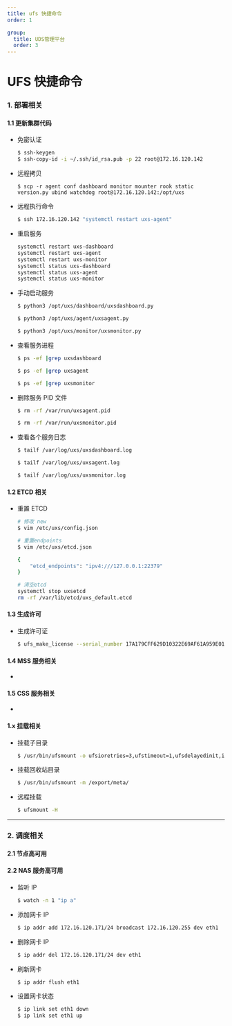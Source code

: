 ```yaml
---
title: ufs 快捷命令
order: 1

group:
  title: UDS管理平台
  order: 3
---
```


# UFS 快捷命令

### 1. 部署相关

#### 1.1 更新集群代码

- 免密认证

  ```sh
  $ ssh-keygen
  $ ssh-copy-id -i ~/.ssh/id_rsa.pub -p 22 root@172.16.120.142
  ```

- 远程拷贝

  ```shell
  $ scp -r agent conf dashboard monitor mounter rook static version.py ubind watchdog root@172.16.120.142:/opt/uxs
  ```

- 远程执行命令

  ```sh
  $ ssh 172.16.120.142 "systemctl restart uxs-agent"
  ```

- 重启服务

  ```sh
  systemctl restart uxs-dashboard
  systemctl restart uxs-agent
  systemctl restart uxs-monitor
  systemctl status uxs-dashboard
  systemctl status uxs-agent
  systemctl status uxs-monitor
  ```

- 手动启动服务

  ```sh
  $ python3 /opt/uxs/dashboard/uxsdashboard.py

  $ python3 /opt/uxs/agent/uxsagent.py

  $ python3 /opt/uxs/monitor/uxsmonitor.py
  ```

- 查看服务进程

  ```sh
  $ ps -ef |grep uxsdashboard

  $ ps -ef |grep uxsagent

  $ ps -ef |grep uxsmonitor
  ```

- 删除服务 PID 文件

  ```sh
  $ rm -rf /var/run/uxsagent.pid

  $ rm -rf /var/run/uxsmonitor.pid
  ```

- 查看各个服务日志

  ```sh
  $ tailf /var/log/uxs/uxsdashboard.log

  $ tailf /var/log/uxs/uxsagent.log

  $ tailf /var/log/uxs/uxsmonitor.log
  ```

#### 1.2 ETCD 相关

- 重置 ETCD

  ```sh
  # 修改 new
  $ vim /etc/uxs/config.json

  # 重置endpoints
  $ vim /etc/uxs/etcd.json

  {
      "etcd_endpoints": "ipv4:///127.0.0.1:22379"
  }

  # 清空etcd
  systemctl stop uxsetcd
  rm -rf /var/lib/etcd/uxs_default.etcd
  ```

#### 1.3 生成许可

- 生成许可证

  ```sh
  $ ufs_make_license --serial_number 17A179CFF629D10322E69AF61A959E013DCE5075  --chunkservers=1000 --clients=10000 --expire_date=2099-01-01 --capcity=2PiB
  ```

#### 1.4 MSS 服务相关

-

#### 1.5 CSS 服务相关

-

#### 1.x 挂载相关

- 挂载子目录

  ```sh
  $ /usr/bin/ufsmount -o ufsioretries=3,ufstimeout=1,ufsdelayedinit,internal /export/nas/Users
  ```

- 挂载回收站目录

  ```sh
  $ /usr/bin/ufsmount -m /export/meta/
  ```

- 远程挂载

  ```sh
  $ ufsmount -H
  ```

---

### 2. 调度相关

#### 2.1 节点高可用

#### 2.2 NAS 服务高可用

- 监听 IP

  ```sh
  $ watch -n 1 "ip a"
  ```

- 添加网卡 IP

  ```sh
  $ ip addr add 172.16.120.171/24 broadcast 172.16.120.255 dev eth1
  ```

- 删除网卡 IP

  ```sh
  $ ip addr del 172.16.120.171/24 dev eth1
  ```

- 刷新网卡

  ```sh
  $ ip addr flush eth1
  ```

- 设置网卡状态

  ```sh
  $ ip link set eth1 down
  $ ip link set eth1 up
  ```
